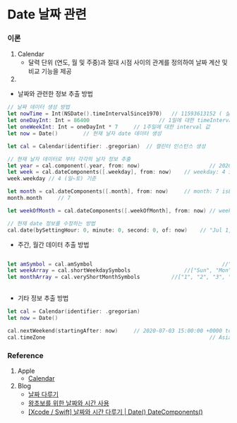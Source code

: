# Date 날짜 관련 

### 이론

1. Calendar
   - 달력 단위 (연도, 월 및 주중)과 절대 시점 사이의 관계를 정의하여 날짜 계산 및 비교 기능을 제공
2. 

- 날짜와 관련한 정보 추출 방법

```swift
// 날짜 데이터 생성 방법
let nowTime = Int(NSDate().timeIntervalSince1970)	// 11593613152 ( 실행 날자에 따라 다)
let oneDayInt: Int = 86400						// 1일에 대한 timeInterval 값
let oneWeekInt: Int = oneDayInt * 7		// 1주일에 대한 interval 값
let now = Date()		// 현재 날자 date 데이터 생성

let cal = Calendar(identifier: .gregorian)	// 캘린터 인스턴스 생성

// 현재 날자 데이터로 부터 각각의 날자 정보 추출
let year = cal.component(.year, from: now)						// 2020 // 년도 정보
let week = cal.dateComponents([.weekday], from: now)	// weekday: 4 isLeapMonth: false 
week.weekday // 4 (일~토) 기준

let month = cal.dateComponents([.month], from: now)		// month: 7 isLeapMonth: false 
month.month		// 7

let weekOfMonth = cal.dateComponents([.weekOfMonth], from: now)	// weekOfMonth: 1 isLeapMonth: false 

// 현재 date 정보를 수정하는 방법
cal.date(bySettingHour: 0, minute: 0, second: 0, of: now)	 // "Jul 1, 2020 at 12:00 AM"

```
- 주간, 월간 데이터 추출 방법

```swift

let amSymbol = cal.amSymbol											//"AM"
let weekArray = cal.shortWeekdaySymbols					//["Sun", "Mon", "Tue", "Wed", "Thu", "Fri", "Sat"]
let monthArray = cal.veryShortMonthSymbols			//["1", "2", "3", "4", "5", "6", "7", "8", "9", "10", "11", "12"]
	
```

- 기타 정보 추출 방법

```swift
let cal = Calendar(identifier: .gregorian)
let now = Date()											

cal.nextWeekend(startingAfter: now)		// 2020-07-03 15:00:00 +0000 to 2020-07-05 15:00:00 +0000
cal.timeZone													// Asia/Seoul (current)
```



### Reference

1. Apple 
   - [Calendar](https://developer.apple.com/documentation/foundation/calendar)
2. Blog
   - [날짜 다루기](https://medium.com/@Alpaca_iOSStudy/날짜-다루기-b008fa101da)
   - [왕초보를 위한 날짜와 시간 사용](https://zeddios.tistory.com/134)
   - [[Xcode / Swift] 날짜와 시간 다루기 | Date() DateComponents()](https://macinjune.com/all-posts/web-developing/swift/xcode-swift-날짜와-시간-다루기-date-datecomponents/)

